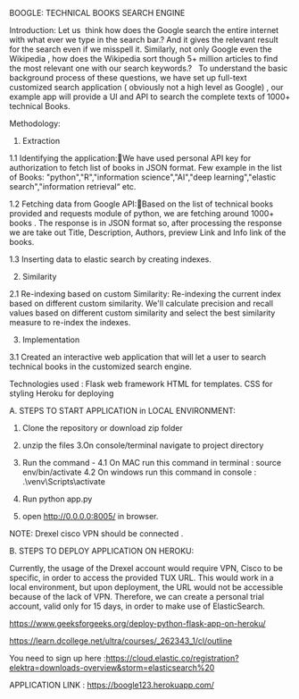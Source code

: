 BOOGLE: TECHNICAL BOOKS SEARCH ENGINE


Introduction: 
Let us  think how does the Google search the entire internet with what ever we type in the search bar.? And it gives the relevant result for the search even if we misspell it. Similarly, not only Google even the Wikipedia , how does the Wikipedia sort though 5+ million articles to find the most relevant one with our search keywords.?  
To understand the basic background process of these questions, we have set up full-text customized search application ( obviously not a high level as Google) , our example app will provide a UI and API to search the complete texts of 1000+ technical Books.

Methodology:

1. Extraction

1.1 Identifying the application:We have used personal API key for authorization to fetch list of books in JSON format. 
Few example in the list of Books: "python","R","information science","AI","deep learning","elastic search","information retrieval“ etc.

1.2 Fetching data from Google API:Based on the list of technical books provided and requests module of python, we are fetching around 1000+ books . The response is in JSON format so, after processing the response we are take out Title, Description, Authors, preview Link and Info link of the books.

1.3 Inserting data to elastic search by creating indexes.

2. Similarity 

2.1 Re-indexing based on custom Similarity:
Re-indexing the current index based on different custom similarity. We'll calculate precision and recall values based on different custom similarity and select the best similarity measure to re-index the indexes.

3. Implementation

3.1 Created an interactive web application that will let a user to search technical books in the customized search engine.

Technologies used : 
Flask web framework
HTML for templates. 
CSS for styling
Heroku for deploying

A. STEPS TO START APPLICATION in LOCAL ENVIRONMENT:

1. Clone the repository or download zip folder
2. unzip the files
3.On console/terminal navigate to project directory
4. Run the command -
4.1 On MAC run this command in terminal : source env/bin/activate
4.2 On windows run this command in console  : .\venv\Scripts\activate

5. Run python app.py
6. open http://0.0.0.0:8005/ in browser.

NOTE: Drexel cisco VPN should be connected .

B. STEPS TO DEPLOY APPLICATION ON HEROKU:

Currently, the usage of the Drexel account would require VPN, Cisco to be specific, in order to access the provided TUX URL. This would work in a local environment, but upon deployment, the URL would not be accessible because of the lack of VPN. Therefore, we can create a personal trial account, valid only for 15 days, in order to make use of ElasticSearch.

https://www.geeksforgeeks.org/deploy-python-flask-app-on-heroku/

https://learn.dcollege.net/ultra/courses/_262343_1/cl/outline

You need to sign up here :https://cloud.elastic.co/registration?elektra=downloads-overview&storm=elasticsearch%20 

APPLICATION LINK : https://boogle123.herokuapp.com/
